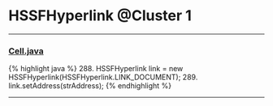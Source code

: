 # HSSFHyperlink @Cluster 1

***

### [Cell.java](https://searchcode.com/codesearch/view/3760572/)
{% highlight java %}
288. HSSFHyperlink link = new HSSFHyperlink(HSSFHyperlink.LINK_DOCUMENT);
289. link.setAddress(strAddress);
{% endhighlight %}

***


